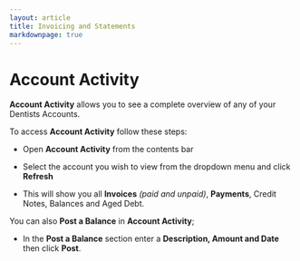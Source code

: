 ```yaml
---
layout: article
title: Invoicing and Statements
markdownpage: true
---
```


# Account Activity

**Account Activity** allows you to see a complete overview of any of your Dentists Accounts.

To access **Account Activity** follow these steps:

* Open **Account Activity** from the contents bar

* Select the account you wish to view from the dropdown menu and click **Refresh**

* This will show you all **Invoices** *(paid and unpaid)*, **Payments**, Credit Notes, Balances and Aged Debt.

You can also **Post a Balance** in **Account Activity**;

* In the **Post a Balance** section enter a **Description, Amount and Date** then click **Post**. 
